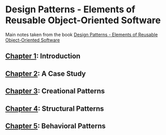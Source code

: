 # Design Patterns - Elements of Reusable Object-Oriented Software

Main notes taken from the book [Design Patterns - Elements of Reusable Object-Oriented Software](https://www.amazon.com/dp/0201633612/ref=cm_sw_em_r_mt_dp_U_JJaPEbYC44N2W)

## [Chapter 1](./Chapter01): Introduction
## [Chapter 2](./Chapter02): A Case Study
## [Chapter 3](./Chapter03): Creational Patterns
## [Chapter 4](./Chapter04): Structural Patterns
## [Chapter 5](./Chapter05): Behavioral Patterns
